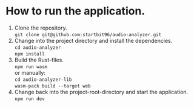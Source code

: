 # How to run the application.

1. Clone the repository. \
   `git clone git@github.com:startbit96/audio-analyzer.git`
2. Change into the project directory and install the dependencies. \
   `cd audio-analyzer` \
   `npm install`
3. Build the Rust-files. \
   `npm run wasm` \
   or manually: \
   `cd audio-analyzer-lib` \
   `wasm-pack build --target web`
4. Change back into the project-root-directory and start the application. \
   `npm run dev`